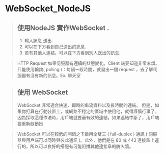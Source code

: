 # WebSocket_NodeJS

> ## 使用NodeJS 實作WebSocket .
> 
> 1.   輸入訊息 送出.
> 2.   可以在下方看到自己送出的訊息.
> 3.   若有其他人連結，可以在下方看到別人送出的訊息.



> HTTP Request 
> 如果伺服器有連續的狀態變化，Client 端要知道非常麻煩。只能使用輪詢( polling )：每隔一段時間，就發出一個 request ，去了解伺服器有沒有新的訊息。Ex. 聊天室


> ## 使用 WebSocket
> WebSocket 非常適合快速、即時的串流資料以及長時間的連結。
> 但是，如果你打算在行動裝置上，或網路不穩定的區域中使用他，就得謹慎行事了，因為採取這種作法時，用戶端就要垂有效的連結，如果連結中斷了，用戶端要重新啟動她
> 

> WebSocket 可以在較低的開銷之下啟用全雙工 ( full-duplex ) 通訊 ( 伺服器與用戶端可以同時與彼此通訊 )。此外，他們是在 80 或 443 連接阜上運行的，所以可以良好的搭配有可能阻擋其他連接阜的防火牆。

> 


